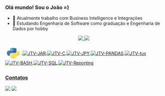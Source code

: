 ### Olá mundo! Sou o João =)

- 🔭 Atualmente trabalho com Business Intelligence e Integrações
- 🌱 Estudando Engenharia de Software como graduação e Engenharia de Dados por hobby

<div align="center">
<a href="https://github.com/JVTemponi">
<img height="120em" src="https://github-readme-stats.vercel.app/api?username=JVTemponi&hide=stars,prs,issues&show_icons=true&theme=dracula&include_all_commits=true&count_private=true&locale=pt-br"/>
<img height="160em" src="https://github-readme-stats.vercel.app/api/top-langs/?username=JVTemponi&layout=compact&langs_count=7&theme=dracula&locale=pt-br"/>
</div>
  <div style="display: inline_block"><br>
  <img align="center" alt="JTV-PY" height="42" width="52" src="https://raw.githubusercontent.com/devicons/devicon/master/icons/python/python-original.svg"/>
  <img align="center" alt="JTV-JAR" height="42" width="52" src="https://cdn.jsdelivr.net/gh/devicons/devicon/icons/java/java-original.svg"/>
  <img align="center" alt="JTV-C" height="42" width="52" src="https://cdn.jsdelivr.net/gh/devicons/devicon/icons/c/c-original.svg" />
  <img align="center" alt="JTV-JPY" height="42" width="52" src="https://cdn.jsdelivr.net/gh/devicons/devicon/icons/jupyter/jupyter-original-wordmark.svg" />
  <img align="center" alt="JTV-PANDAS" height="42" width="52" src="https://cdn.jsdelivr.net/gh/devicons/devicon/icons/pandas/pandas-original.svg" />
  <img align="center" alt="JTV-tux" height="42" width="52" src="https://cdn.jsdelivr.net/gh/devicons/devicon/icons/linux/linux-original.svg" />
  <img align="center" alt="JTV-BASH" height="42" width="52" src="https://cdn.jsdelivr.net/gh/devicons/devicon/icons/bash/bash-original.svg"/>
  <img align="center" alt="JTV-SQL" height="42" width="42" src="https://cdn-icons-png.flaticon.com/512/2644/2644127.png"/>
  <img align="center" alt="JTV-Reporting" height="42" width="42" src="https://cdn-icons-png.flaticon.com/512/4072/4072596.png"/>
 </div>


##
 
### Contatos
<div> 
<a href="https://www.linkedin.com/in/jo%C3%A3o-victor-temponi/" target="_blank"><img src="https://img.shields.io/badge/-LinkedIn-%230077B5?style=for-the-badge&logo=linkedin&logoColor=white" target="_blank"></a> 
<a href = "mailto:jvictortemponi@gmail.com"><img src="https://img.shields.io/badge/-Gmail-%23333?style=for-the-badge&logo=gmail&logoColor=white" target="_blank"></a>
</div>
